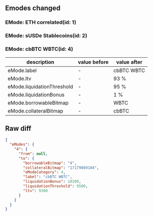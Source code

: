 ## Emodes changed

### EMode: ETH correlated(id: 1)



### EMode: sUSDe Stablecoins(id: 2)



### EMode: cbBTC WBTC(id: 4)

| description | value before | value after |
| --- | --- | --- |
| eMode.label | - | cbBTC WBTC |
| eMode.ltv | - | 93 % |
| eMode.liquidationThreshold | - | 95 % |
| eMode.liquidationBonus | - | 1 % |
| eMode.borrowableBitmap | - | WBTC |
| eMode.collateralBitmap | - | cbBTC |


## Raw diff

```json
{
  "eModes": {
    "4": {
      "from": null,
      "to": {
        "borrowableBitmap": "4",
        "collateralBitmap": "17179869184",
        "eModeCategory": 4,
        "label": "cbBTC WBTC",
        "liquidationBonus": 10100,
        "liquidationThreshold": 9500,
        "ltv": 9300
      }
    }
  }
}
```